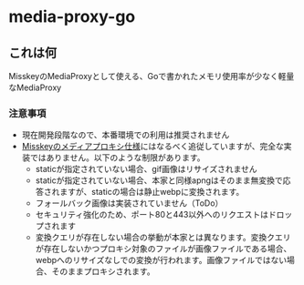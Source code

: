 # media-proxy-go

## これは何
MisskeyのMediaProxyとして使える、Goで書かれたメモリ使用率が少なく軽量なMediaProxy

### 注意事項
 - 現在開発段階なので、本番環境での利用は推奨されません
 - [Misskeyのメディアプロキシ仕様](https://github.com/misskey-dev/media-proxy/blob/master/SPECIFICATION.md)にはなるべく追従していますが、完全な実装ではありません。以下のような制限があります。
   * staticが指定されていない場合、gif画像はリサイズされません
   * staticが指定されていない場合、本家と同様apngはそのまま無変換で応答されますが、staticの場合は静止webpに変換されます。
   * フォールバック画像は実装されていません（ToDo）
   * セキュリティ強化のため、ポート80と443以外へのリクエストはドロップされます
   * 変換クエリが存在しない場合の挙動が本家とは異なります。変換クエリが存在しないかつプロキシ対象のファイルが画像ファイルである場合、webpへのリサイズなしでの変換が行われます。画像ファイルではない場合、そのままプロキシされます。
